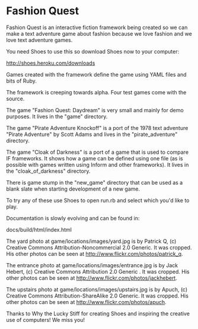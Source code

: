 Fashion Quest
===

Fashion Quest is an interactive fiction framework being created so we can make
a text adventure game about fashion because we love fashion and we love text
adventure games.

You need Shoes to use this so download Shoes now to your computer:

 http://shoes.heroku.com/downloads

Games created with the framework define the game using YAML files and bits of
Ruby.

The framework is creeping towards alpha. Four test games come with the source. 

The game "Fashion Quest: Daydream" is very small and mainly for demo purposes.
It lives in the "game" directory.

The game "Pirate Adventure Knockoff" is a port of the 1978 text adventure 
"Pirate Adventure" by Scott Adams and lives in the "pirate_adventure" directory.

The game "Cloak of Darkness" is a port of a game that is used to compare IF
frameworks. It shows how a game can be defined using one file (as is possible
with games written using Inform and other frameworks). It lives in the
"cloak_of_darkness" directory.

There is game stump in the "new_game" directory that can be used as a blank
slate when starting development of a new game. 

To try any of these use Shoes to open run.rb and select which you'd like
to play.

Documentation is slowly evolving and can be found in:

  docs/build/html/index.html

The yard photo at game/locations/images/yard.jpg is by Patrick Q, (c)
Creative Commons Attribution-Noncommercial 2.0 Generic. It was cropped.
His other photos can be seen at http://www.flickr.com/photos/patrick_q.

The entrance photo at game/locations/images/entrance.jpg is by Jack Hebert,
(c) Creative Commons Attribution 2.0 Generic . It was cropped. His other
photos can be seen at http://www.flickr.com/photos/jackhebert.

The upstairs photo at game/locations/images/upstairs.jpg is by Apuch, (c)
Creative Commons Attribution-ShareAlike 2.0 Generic. It was cropped.
His other photos can be seen at http://www.flickr.com/photos/apuch.

Thanks to Why the Lucky Stiff for creating Shoes and inspiring the creative
use of computers! We miss you!
